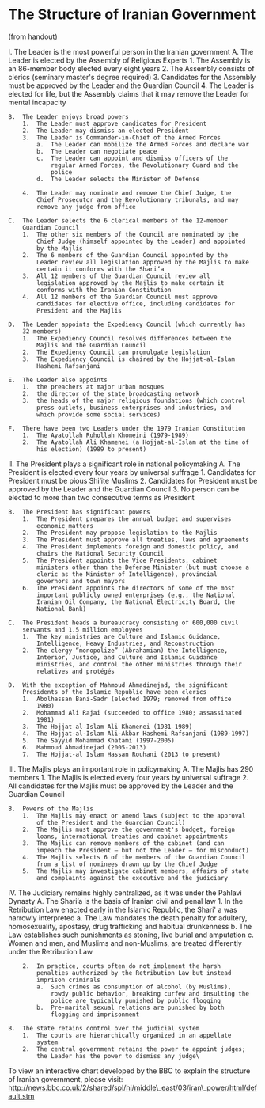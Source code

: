The Structure of Iranian Government
===================================

(from handout)

I.  The Leader is the most powerful person in the Iranian government
    A.  The Leader is elected by the Assembly of Religious Experts
        1.  The Assembly is an 86-member body elected every eight years
        2.  The Assembly consists of clerics (seminary master's degree
            required)
        3.  Candidates for the Assembly must be approved by the Leader
            and the Guardian Council
        4.  The Leader is elected for life, but the Assembly claims that
            it may remove the Leader for mental incapacity

    B.  The Leader enjoys broad powers
        1.  The Leader must approve candidates for President
        2.  The Leader may dismiss an elected President
        3.  The Leader is Commander-in-Chief of the Armed Forces
            a.  The Leader can mobilize the Armed Forces and declare war
            b.  The Leader can negotiate peace
            c.  The Leader can appoint and dismiss officers of the
                regular Armed Forces, the Revolutionary Guard and the
                police
            d.  The Leader selects the Minister of Defense

        4.  The Leader may nominate and remove the Chief Judge, the
            Chief Prosecutor and the Revolutionary tribunals, and may
            remove any judge from office

    C.  The Leader selects the 6 clerical members of the 12-member
        Guardian Council
        1.  The other six members of the Council are nominated by the
            Chief Judge (himself appointed by the Leader) and appointed
            by the Majlis
        2.  The 6 members of the Guardian Council appointed by the
            Leader review all legislation approved by the Majlis to make
            certain it conforms with the Shari’a
        3.  All 12 members of the Guardian Council review all
            legislation approved by the Majlis to make certain it
            conforms with the Iranian Constitution
        4.  All 12 members of the Guardian Council must approve
            candidates for elective office, including candidates for
            President and the Majlis

    D.  The Leader appoints the Expediency Council (which currently has
        32 members)
        1.  The Expediency Council resolves differences between the
            Majlis and the Guardian Council
        2.  The Expediency Council can promulgate legislation
        3.  The Expediency Council is chaired by the Hojjat-al-Islam
            Hashemi Rafsanjani

    E.  The Leader also appoints
        1.  the preachers at major urban mosques
        2.  the director of the state broadcasting network
        3.  the heads of the major religious foundations (which control
            press outlets, business enterprises and industries, and
            which provide some social services)

    F.  There have been two Leaders under the 1979 Iranian Constitution
        1.  The Ayatollah Ruhollah Khomeini (1979-1989)
        2.  The Ayatollah Ali Khamenei (a Hojjat-al-Islam at the time of
            his election) (1989 to present)

II. The President plays a significant role in national policymaking
    A.  The President is elected every four years by universal suffrage
        1.  Candidates for President must be pious Shi’ite Muslims
        2.  Candidates for President must be approved by the Leader and
            the Guardian Council
        3.  No person can be elected to more than two consecutive terms
            as President

    B.  The President has significant powers
        1.  The President prepares the annual budget and supervises
            economic matters
        2.  The President may propose legislation to the Majlis
        3.  The President must approve all treaties, laws and agreements
        4.  The President implements foreign and domestic policy, and
            chairs the National Security Council
        5.  The President appoints the Vice Presidents, cabinet
            ministers other than the Defense Minister (but must choose a
            cleric as the Minister of Intelligence), provincial
            governors and town mayors
        6.  The President appoints the directors of some of the most
            important publicly owned enterprises (e.g., the National
            Iranian Oil Company, the National Electricity Board, the
            National Bank)

    C.  The President heads a bureaucracy consisting of 600,000 civil
        servants and 1.5 million employees
        1.  The key ministries are Culture and Islamic Guidance,
            Intelligence, Heavy Industries, and Reconstruction
        2.  The clergy “monopolize” (Abrahamian) the Intelligence,
            Interior, Justice, and Culture and Islamic Guidance
            ministries, and control the other ministries through their
            relatives and protégés

    D.  With the exception of Mahmoud Ahmadinejad, the significant
        Presidents of the Islamic Republic have been clerics
        1.  Abolhassan Bani-Sadr (elected 1979; removed from office
            1980)
        2.  Mohammad Ali Rajai (succeeded to office 1980; assassinated
            1981)
        3.  The Hojjat-al-Islam Ali Khamenei (1981-1989)
        4.  The Hojjat-al-Islam Ali-Akbar Hashemi Rafsanjani (1989-1997)
        5.  The Sayyid Mohammad Khatami (1997-2005)
        6.  Mahmoud Ahmadinejad (2005-2013)
        7.  The Hojjat-al Islam Hassan Rouhani (2013 to present)

III. The Majlis plays an important role in policymaking
    A.  The Majlis has 290 members
        1.  The Majlis is elected every four years by universal suffrage
        2.  All candidates for the Majlis must be approved by the Leader
            and the Guardian Council

    B.  Powers of the Majlis
        1.  The Majlis may enact or amend laws (subject to the approval
            of the President and the Guardian Council)
        2.  The Majlis must approve the government's budget, foreign
            loans, international treaties and cabinet appointments
        3.  The Majlis can remove members of the cabinet (and can
            impeach the President – but not the Leader – for misconduct)
        4.  The Majlis selects 6 of the members of the Guardian Council
            from a list of nominees drawn up by the Chief Judge
        5.  The Majlis may investigate cabinet members, affairs of state
            and complaints against the executive and the judiciary

IV. The Judiciary remains highly centralized, as it was under the
    Pahlavi Dynasty
    A.  The Shari’a is the basis of Iranian civil and penal law
        1.  In the Retribution Law enacted early in the Islamic
            Republic, the Shari' a was narrowly interpreted
            a.  The Law mandates the death penalty for adultery,
                homosexuality, apostasy, drug trafficking and habitual
                drunkenness
            b.  The Law establishes such punishments as stoning, live
                burial and amputation
            c.  Women and men, and Muslims and non-Muslims, are treated
                differently under the Retribution Law

        2.  In practice, courts often do not implement the harsh
            penalties authorized by the Retribution Law but instead
            imprison criminals
            a.  Such crimes as consumption of alcohol (by Muslims),
                rowdy public behavior, breaking curfew and insulting the
                police are typically punished by public flogging
            b.  Pre-marital sexual relations are punished by both
                flogging and imprisonment

    B.  The state retains control over the judicial system
        1.  The courts are hierarchically organized in an appellate
            system
        2.  The central government retains the power to appoint judges;
            the Leader has the power to dismiss any judge\

To view an interactive chart developed by the BBC to explain the
structure of Iranian government, please visit:\
http://news.bbc.co.uk/2/shared/spl/hi/middle\_east/03/iran\_power/html/default.stm
